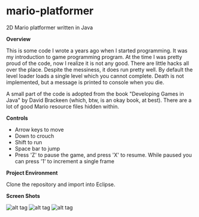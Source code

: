 # mario-platformer
2D Mario platformer written in Java

<b>Overview</b>

This is some code I wrote a years ago when I started programming. It was my introduction to game programming program. At the time I was pretty proud of the code, now I realize it is not any good. There are little hacks all over the place. Despite the messiness, it does run pretty well. By default the level loader loads a single level which you cannot complete. Death is not implemented, but a message is printed to console when you die. 

A small part of the code is adopted from the book "Developing Games in Java" by David Brackeen (which, btw, is an okay book, at best). There are a lot of good Mario resource files hidden within.

<b>Controls</b>

- Arrow keys to move
- Down to crouch
- Shift to run
- Space bar to jump
- Press 'Z' to pause the game, and press 'X' to resume. While paused you can press '1' to increment a single frame

<b>Project Environment</b>

Clone the repository and import into Eclipse.

<b>Screen Shots</b>

![alt tag](http://www.devforrest.com/blog/wp-content/uploads/2012/02/mario-gameplay-1.jpg)
![alt tag](http://www.devforrest.com/blog/wp-content/uploads/2012/02/mario-gameplay-2.jpg)
![alt tag](http://www.devforrest.com/blog/wp-content/uploads/2012/02/mario-gameplay-3.jpg)
